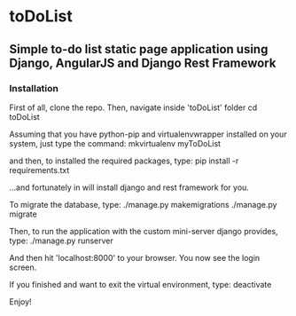 # toDoList

## Simple to-do list static page application using Django, AngularJS and Django Rest Framework

### Installation

First of all, clone the repo. Then, navigate inside 'toDoList' folder
	cd toDoList

Assuming that you have python-pip and virtualenvwrapper installed on your system, just type
the command:
	mkvirtualenv myToDoList

and then, to installed the required packages, type:
	pip install -r requirements.txt

...and fortunately in will install django and rest framework for you.

To migrate the database, type:
	./manage.py makemigrations
	./manage.py migrate

Then, to run the application with the custom mini-server django provides, type:
	./manage.py runserver

And then hit 'localhost:8000' to your browser. You now see the login screen.

If you finished and want to exit the virtual environment, type:
	deactivate

Enjoy!